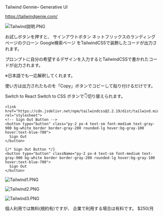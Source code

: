<!--
title:   Tailwind Gennie AIによるTailwindCSSのコードの自動生成 個人利用無料
tags:    AI,tailwindcss
id:      978626e73ec9101e1250
private: false
-->
Tailwind Gennie– Generative UI

https://tailwindgenie.com/

![Tailwind説明.PNG](https://qiita-image-store.s3.ap-northeast-1.amazonaws.com/0/44761/1fb53513-f95a-8741-37c6-86a65004e5ab.png)

お試しボタンを押すと、
サインアウトボタン
ネットフリックスのランディングページのクローン
Google検索ページ
をTailwindCSSで装飾したコードが出力されます。

プロンプトに自分の希望するデザインを入力するとTailwindCSSで書かれたコードが出力されます。

※日本語でも一応解釈してくれます。

使い方は出力されたものを「Copy」ボタンでコピーして貼り付けるだけです。

Switch to React
Switch to CSS
ボタンで👇切り替えられます。

```
<link href="https://cdn.jsdelivr.net/npm/tailwindcss@2.2.19/dist/tailwind.min.css" rel="stylesheet">
<!-- Sign Out Button -->
<button type="button" class="py-2 px-4 text-sm font-medium text-gray-900 bg-white border border-gray-200 rounded-lg hover:bg-gray-100 hover:text-blue-700">
  Sign Out
</button>

```

```
{/* Sign Out Button */}
<button type="button" className="py-2 px-4 text-sm font-medium text-gray-900 bg-white border border-gray-200 rounded-lg hover:bg-gray-100 hover:text-blue-700">
  Sign Out
</button>
```

![Tailwind1.PNG](https://qiita-image-store.s3.ap-northeast-1.amazonaws.com/0/44761/95194dab-6de4-e0a5-1060-4af7361ed9f4.png)

![Tailwind2.PNG](https://qiita-image-store.s3.ap-northeast-1.amazonaws.com/0/44761/a78ac0cc-fa93-834f-a6c2-29d81bab386f.png)

![Tailwind3.PNG](https://qiita-image-store.s3.ap-northeast-1.amazonaws.com/0/44761/93a01eb4-4af7-2c9b-d946-9e1ef3d3c972.png)

個人利用では無料(規約有)ですが、
企業で利用する場合は有料です。
$250/月
